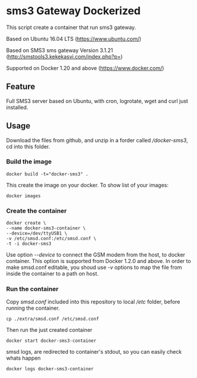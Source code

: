 # sms3 Gateway Dockerized
This script create a container that run sms3 gateway.

Based on Ubuntu 16.04 LTS (https://www.ubuntu.com/)

Based on SMS3 sms gateway Version 3.1.21 (http://smstools3.kekekasvi.com/index.php?p=)

Supported on Docker 1.20 and above (https://www.docker.com/)

## Feature
Full SMS3 server based on Ubuntu, with cron, logrotate, wget and curl just installed.

## Usage
Download the files from github, and unzip in a forder called _/docker-sms3_, cd into this folder.

### Build the image
```shell
docker build -t="docker-sms3" .
```
This create the image on your docker. To show list of your images:
```shell
docker images
```
### Create the container
```shell
docker create \
--name docker-sms3-container \
--device=/dev/ttyUSB1 \
-v /etc/smsd.conf:/etc/smsd.conf \
-t -i docker-sms3
```
Use option _--device_ to connect the GSM modem from the host, to docker container. This option is supported from Docker 1.2.0 and above.
In order to make smsd.conf editable, you shoud use _-v_ options to map the file from inside the container to a path on host.
### Run the container
Copy _smsd.conf_ included into this repository to local _/etc_ folder, before running the container.
```shell
cp ./extra/smsd.conf /etc/smsd.conf
```
Then run the just created container
```shell
docker start docker-sms3-container
```
smsd logs, are redirected to container's stdout, so you can easily check whats happen
```shell
docker logs docker-sms3-container
```
